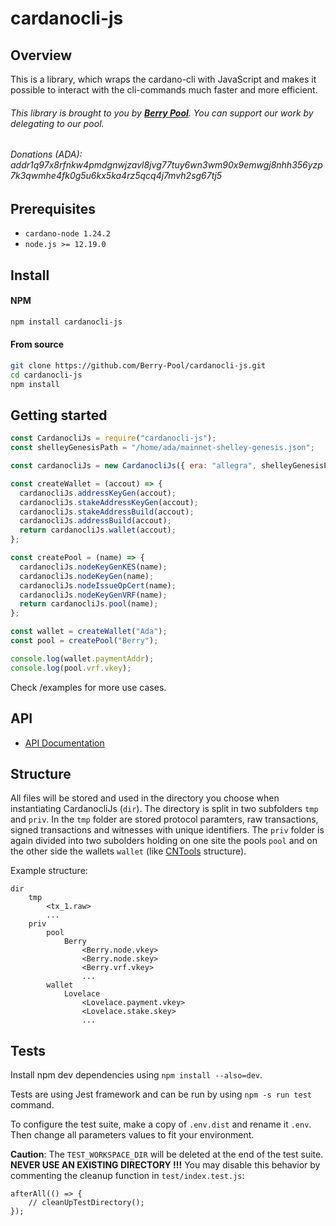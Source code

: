 # cardanocli-js

## Overview

This is a library, which wraps the cardano-cli with JavaScript and makes it possible to interact with the cli-commands much faster and more efficient.

###### This library is brought to you by <b><a href="http://pipool.online/">Berry Pool</a></b>. You can support our work by delegating to our pool.

###### Donations (ADA): addr1q97x8rfnkw4pmdgnwjzavl8jvg77tuy6wn3wm90x9emwgj8nhh356yzp7k3qwmhe4fk0g5u6kx5ka4rz5qcq4j7mvh2sg67tj5

## Prerequisites

- `cardano-node 1.24.2`
- `node.js >= 12.19.0`

## Install

#### NPM

```bash
npm install cardanocli-js
```

#### From source

```bash
git clone https://github.com/Berry-Pool/cardanocli-js.git
cd cardanocli-js
npm install
```

## Getting started

```javascript
const CardanocliJs = require("cardanocli-js");
const shelleyGenesisPath = "/home/ada/mainnet-shelley-genesis.json";

const cardanocliJs = new CardanocliJs({ era: "allegra", shelleyGenesisPath });

const createWallet = (accout) => {
  cardanocliJs.addressKeyGen(accout);
  cardanocliJs.stakeAddressKeyGen(accout);
  cardanocliJs.stakeAddressBuild(accout);
  cardanocliJs.addressBuild(accout);
  return cardanocliJs.wallet(accout);
};

const createPool = (name) => {
  cardanocliJs.nodeKeyGenKES(name);
  cardanocliJs.nodeKeyGen(name);
  cardanocliJs.nodeIssueOpCert(name);
  cardanocliJs.nodeKeyGenVRF(name);
  return cardanocliJs.pool(name);
};

const wallet = createWallet("Ada");
const pool = createPool("Berry");

console.log(wallet.paymentAddr);
console.log(pool.vrf.vkey);
```

Check /examples for more use cases.

## API

- <a href="./API.md">API Documentation</a>

## Structure

All files will be stored and used in the directory you choose when instantiating CardanocliJs (<code>dir</code>).
The directory is split in two subfolders <code>tmp</code> and <code>priv</code>.
In the <code>tmp</code> folder are stored protocol paramters, raw transactions, signed transactions and witnesses with unique identifiers.
The <code>priv</code> folder is again divided into two subolders holding on one site the pools <code>pool</code> and on the other side the wallets <code>wallet</code> (like <a href="https://cardano-community.github.io/guild-operators/#/">CNTools</a> structure).

Example structure:

```
dir
    tmp
        <tx_1.raw>
        ...
    priv
        pool
            Berry
                <Berry.node.vkey>
                <Berry.node.skey>
                <Berry.vrf.vkey>
                ...
        wallet
            Lovelace
                <Lovelace.payment.vkey>
                <Lovelace.stake.skey>
                ...
```

## Tests

Install npm dev dependencies using `npm install --also=dev`.

Tests are using Jest framework and can be run by using `npm -s run test` command.

To configure the test suite, make a copy of `.env.dist` and rename it `.env`. Then change all parameters values to fit your environment.

**Caution**: The `TEST_WORKSPACE_DIR` will be deleted at the end of the test suite. **NEVER USE AN EXISTING DIRECTORY !!!** You may disable this behavior by commenting the cleanup function in `test/index.test.js`:

    afterAll(() => {
        // cleanUpTestDirectory();
    });
